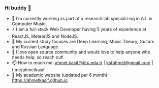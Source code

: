 ### Hi buddy 👋

- 🔭 I’m currently working as part of a research lab specializing in A.I. in Computer Music. 
- ⚡ I am a full-stack Web Developer having 5 years of experience at ReactJS, MeteorJS and NodeJS.
- 🌱 My current study focuses are Deep Learning, Music Theory, Guitars and Russian Language.
- 💬 I love open source community and would love to help anyone who needs help, so reach out!
- 📫 How to reach me: ahmet.kasif@btu.edu.tr | ksfahmet@gmail.com | t.me/ahmetkasif
- 💪 My academic website (updated per 6 month): https://ahmetkasif.github.io
